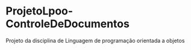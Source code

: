 ProjetoLpoo-ControleDeDocumentos
================================

Projeto da  disciplina de Linguagem de programação orientada  a objetos
